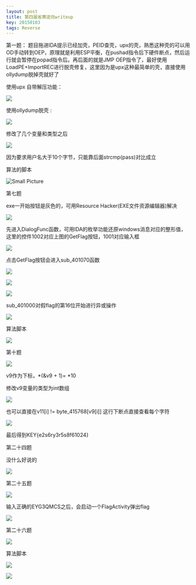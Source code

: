 ```yaml
---
layout: post
title: 第四届省赛逆向writeup
key: 20150103
tags: Reverse
---
```

第一题：
题目拖进IDA提示已经加壳，PEID查壳，upx的壳，熟悉这种壳的可以用OD手动转到OEP，原理就是利用ESP平衡，在pushad指令后下硬件断点，然后运行就会暂停在popad指令后。再后面的就是JMP OEP指令了，最好使用LoadPE+ImportREC进行脱壳修复，这里因为是upx这种最简单的壳，直接使用ollydump脱掉壳就好了

使用upx 自带解压功能：

![](https://raw.githubusercontent.com/la0s/la0s.github.io/master/screenshots/20180125.0.png)

使用ollydump脱壳 :

![](https://raw.githubusercontent.com/la0s/la0s.github.io/master/screenshots/20180125.00.png)

修改了几个变量和类型之后

![](https://raw.githubusercontent.com/la0s/la0s.github.io/master/screenshots/20180125.1.png)

因为要求用户名大于10个字节，只能靠后面strcmp(pass)对比成立

算法的脚本

![Small Picture](https://raw.githubusercontent.com/la0s/la0s.github.io/master/screenshots/20180125.2.png)

第七题

exe一开始按钮是灰色的，可用Resource Hacker(EXE文件资源编辑器)解决

![](https://raw.githubusercontent.com/la0s/la0s.github.io/master/screenshots/20180125.03.png)

先进入DialogFunc函数，可用IDA的枚举功能还原windows消息对应的整形值，这里的控件1002对应上图的GetFlag按钮，1001对应输入框

![](https://raw.githubusercontent.com/la0s/la0s.github.io/master/screenshots/20180125.3.png)

点击GetFlag按钮会进入sub_401070函数

![](https://raw.githubusercontent.com/la0s/la0s.github.io/master/screenshots/20180125.4.png)

![](https://raw.githubusercontent.com/la0s/la0s.github.io/master/screenshots/20180125.6.png)

![](https://raw.githubusercontent.com/la0s/la0s.github.io/master/screenshots/20180125.06.png)

sub_401000对假flag的第16位开始进行异或操作

![](https://raw.githubusercontent.com/la0s/la0s.github.io/master/screenshots/20180125.5.png)

算法脚本

![](https://raw.githubusercontent.com/la0s/la0s.github.io/master/screenshots/20180125.7.png)

第十题

![](https://raw.githubusercontent.com/la0s/la0s.github.io/master/screenshots/20180125.8.png)

v9作为下标，*(&v9 + 1)= *10

修改v9变量的类型为int数组

![](https://raw.githubusercontent.com/la0s/la0s.github.io/master/screenshots/20180125.9.png)

也可以直接在v11[i] != byte_415768[v9[i]] 这行下断点直接查看每个字符

![](https://raw.githubusercontent.com/la0s/la0s.github.io/master/screenshots/20180125.10.png)

最后得到KEY{e2s6ry3r5s8f61024}

第二十四题

没什么好说的

![](https://raw.githubusercontent.com/la0s/la0s.github.io/master/screenshots/20180125.11.png)

第二十五题

![](https://raw.githubusercontent.com/la0s/la0s.github.io/master/screenshots/20180125.12.png)

输入正确的EYG3QMCS之后，会启动一个FlagActivity弹出flag

![](https://raw.githubusercontent.com/la0s/la0s.github.io/master/screenshots/20180125.13.png)

第二十六题

![](https://raw.githubusercontent.com/la0s/la0s.github.io/master/screenshots/20180125.14.png)

算法脚本

![](https://raw.githubusercontent.com/la0s/la0s.github.io/master/screenshots/20180125.16.png)

![](https://raw.githubusercontent.com/la0s/la0s.github.io/master/screenshots/20180125.15.png)
